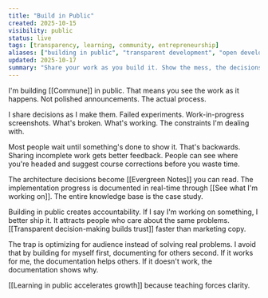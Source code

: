 ```yaml
---
title: "Build in Public"
created: 2025-10-15
visibility: public
status: live
tags: [transparency, learning, community, entrepreneurship]
aliases: ["building in public", "transparent development", "open development"]
updated: 2025-10-17
summary: "Share your work as you build it. Show the mess, the decisions, the failures. Don't wait for polish."
---
```


I'm building [[Commune]] in public. That means you see the work as it happens. Not polished announcements. The actual process.

I share decisions as I make them. Failed experiments. Work-in-progress screenshots. What's broken. What's working. The constraints I'm dealing with.

Most people wait until something's done to show it. That's backwards. Sharing incomplete work gets better feedback. People can see where you're headed and suggest course corrections before you waste time.

The architecture decisions become [[Evergreen Notes]] you can read. The implementation progress is documented in real-time through [[See what I'm working on]]. The entire knowledge base is the case study.

Building in public creates accountability. If I say I'm working on something, I better ship it. It attracts people who care about the same problems. [[Transparent decision-making builds trust]] faster than marketing copy.

The trap is optimizing for audience instead of solving real problems. I avoid that by building for myself first, documenting for others second. If it works for me, the documentation helps others. If it doesn't work, the documentation shows why.

[[Learning in public accelerates growth]] because teaching forces clarity.

